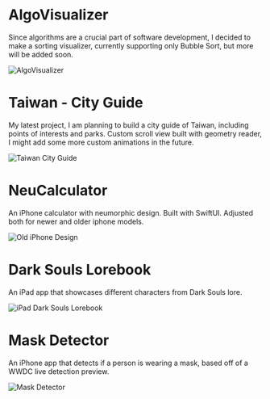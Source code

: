 <h1>AlgoVisualizer</h1>

Since algorithms are a crucial part of software development, I decided to make a sorting visualizer, currently supporting only Bubble Sort, but more will be added soon.

![AlgoVisualizer](https://github.com/vtech6/iOS-Portfolio/blob/master/AlgoVisualizerUpdate.gif?raw=true)

<h1>Taiwan - City Guide</h1>

My latest project, I am planning to build a city guide of Taiwan, including points of interests and parks. Custom scroll view built with geometry reader, I might add some more custom animations in the future.

![Taiwan City Guide](https://github.com/vtech6/iOS-Portfolio/blob/master/TaiwanCityUpdate.gif?raw=true)

<h1>NeuCalculator</h1>

An iPhone calculator with neumorphic design. Built with SwiftUI.
Adjusted both for newer and older iphone models.

![Old iPhone Design](https://github.com/vtech6/iOS-Portfolio/blob/master/Neucalc.gif?raw=true)

<h1>Dark Souls Lorebook</h1>
  
 An iPad app that showcases different characters from Dark Souls lore.

![iPad Dark Souls Lorebook](https://github.com/vtech6/iOS-Portfolio/blob/master/DSWorld.gif?raw=true)

<h1>Mask Detector</h1>

 An iPhone app that detects if a person is wearing a mask, based off of a WWDC live detection preview.
 
 ![Mask Detector](https://github.com/vtech6/iOS-Portfolio/blob/master/MaskDetector.gif?raw=true)
